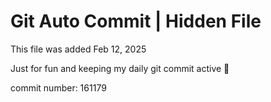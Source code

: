 # Git Auto Commit | Hidden File

This file was added Feb 12, 2025

Just for fun and keeping my daily git commit active 🤪

commit number: 161179
